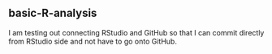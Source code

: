 ## basic-R-analysis

I am testing out connecting RStudio and GitHub so that I can commit directly from
RStudio side and not have to go onto GitHub.


